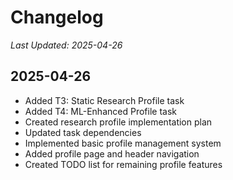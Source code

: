 # Changelog
*Last Updated: 2025-04-26*

## 2025-04-26
- Added T3: Static Research Profile task
- Added T4: ML-Enhanced Profile task
- Created research profile implementation plan
- Updated task dependencies
- Implemented basic profile management system
- Added profile page and header navigation
- Created TODO list for remaining profile features
